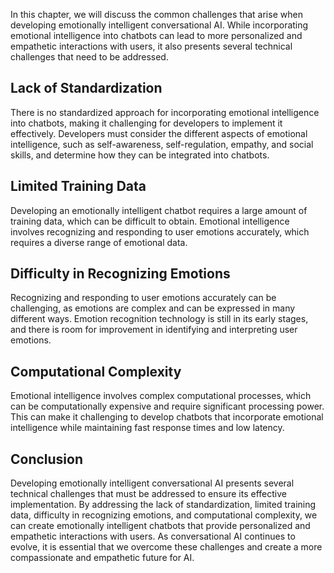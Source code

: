 
In this chapter, we will discuss the common challenges that arise when developing emotionally intelligent conversational AI. While incorporating emotional intelligence into chatbots can lead to more personalized and empathetic interactions with users, it also presents several technical challenges that need to be addressed.

Lack of Standardization
-----------------------

There is no standardized approach for incorporating emotional intelligence into chatbots, making it challenging for developers to implement it effectively. Developers must consider the different aspects of emotional intelligence, such as self-awareness, self-regulation, empathy, and social skills, and determine how they can be integrated into chatbots.

Limited Training Data
---------------------

Developing an emotionally intelligent chatbot requires a large amount of training data, which can be difficult to obtain. Emotional intelligence involves recognizing and responding to user emotions accurately, which requires a diverse range of emotional data.

Difficulty in Recognizing Emotions
----------------------------------

Recognizing and responding to user emotions accurately can be challenging, as emotions are complex and can be expressed in many different ways. Emotion recognition technology is still in its early stages, and there is room for improvement in identifying and interpreting user emotions.

Computational Complexity
------------------------

Emotional intelligence involves complex computational processes, which can be computationally expensive and require significant processing power. This can make it challenging to develop chatbots that incorporate emotional intelligence while maintaining fast response times and low latency.

Conclusion
----------

Developing emotionally intelligent conversational AI presents several technical challenges that must be addressed to ensure its effective implementation. By addressing the lack of standardization, limited training data, difficulty in recognizing emotions, and computational complexity, we can create emotionally intelligent chatbots that provide personalized and empathetic interactions with users. As conversational AI continues to evolve, it is essential that we overcome these challenges and create a more compassionate and empathetic future for AI.
